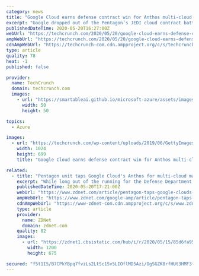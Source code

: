 ```yaml
---
category: news
title: "Google Cloud earns defense contract win for Anthos multi-cloud management tool"
excerpt: "Google dropped out of the Pentagon’s JEDI cloud contract battle fairly early in the game, citing it was in conflict with its “AI principals.” However, today the company announced a new 7 figure contract with DoD’s Defense Innovation Unit (DIU),"
publishedDateTime: 2020-05-20T16:27:00Z
webUrl: "https://techcrunch.com/2020/05/20/google-cloud-earns-defense-contract-win-for-anthos-multi-cloud-management-tool/"
ampWebUrl: "https://techcrunch.com/2020/05/20/google-cloud-earns-defense-contract-win-for-anthos-multi-cloud-management-tool/amp/"
cdnAmpWebUrl: "https://techcrunch-com.cdn.ampproject.org/c/s/techcrunch.com/2020/05/20/google-cloud-earns-defense-contract-win-for-anthos-multi-cloud-management-tool/amp/"
type: article
quality: 78
heat: -1
published: false

provider:
  name: TechCrunch
  domain: techcrunch.com
  images:
    - url: "https://smartableai.github.io/microsoft-azure/assets/images/organizations/techcrunch.com-50x50.jpg"
      width: 50
      height: 50

topics:
  - Azure

images:
  - url: "https://techcrunch.com/wp-content/uploads/2019/06/GettyImages-1135936641-1.jpg?w=1024"
    width: 1024
    height: 699
    title: "Google Cloud earns defense contract win for Anthos multi-cloud management tool"

related:
  - title: "Pentagon unit taps Google Cloud's Anthos for multi-cloud management"
    excerpt: "While long out of the running for the Defense Department's major JEDI contract, Google will help the agency's Defense Innovation Unit build a secure cloud management solution to detect global cyber threats."
    publishedDateTime: 2020-05-20T17:21:00Z
    webUrl: "https://www.zdnet.com/article/pentagon-taps-google-clouds-anthos-for-multi-cloud-management/"
    ampWebUrl: "https://www.zdnet.com/google-amp/article/pentagon-taps-google-clouds-anthos-for-multi-cloud-management/"
    cdnAmpWebUrl: "https://www-zdnet-com.cdn.ampproject.org/c/s/www.zdnet.com/google-amp/article/pentagon-taps-google-clouds-anthos-for-multi-cloud-management/"
    type: article
    provider:
      name: ZDNet
      domain: zdnet.com
    quality: 82
    images:
      - url: "https://zdnet1.cbsistatic.com/hub/i/r/2020/05/15/85d6fa95-3fc9-4009-8c70-c842435cd4fb/thumbnail/1200x675/e0aa90238cb2c7fd3050cbd975975541/google-announces-new-integrated-firstpar-5ebdf6d5a07d36782c1deff5-1-may-15-2020-2-25-42-poster.jpg"
        width: 1200
        height: 675

secured: "f5t1I5/B7CPkYBpq7fvzLs2LtSc1Sv5LIOflMD5Azi/OgSGZK8rfHUt3HMF3f4abubS1mXxdp3x1GkJkuHX7gVm1FUzmDmdMLJfeiqx4BY1lyPjCQv5s3s3jQgUTIKfihAwbg+fPM1Ffhurs7tXqX0YLM76cFXx3uj2WWcRTjfOW6tGUTznGrrQmbfRkNHYT5w9/I5tH0CarkJBqA7UM1cXezvHCzgkplUYxsnfeSyNyZLs5/JVgU4C6N8on1ocFHZmgDZqkDcPcUptYq4Me5BSZiO26CxzBphznh91lkkhhQZsW7kTRZyAb/Wy9eawUg+kbsk3fP1leqJqqE0GjIzxFOUiKgGbjolikbL7VZSaRGl2IQ6nlnv7AeAJ7SDtvtrCvmMIp1m8FoDKZui10JRXgw1TXYVUrGbEpGF0120wGDepMQo1XTJGGYFXIF5hpueGJxZzWv/R8FdcUNrQcJHtccGTYgSBrTKY/ehfUkIw=;dGMVGchRQXxpdZlESVvBLA=="
---
```



